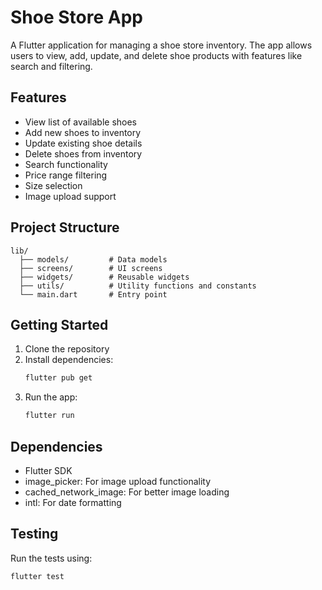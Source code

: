 # Shoe Store App

A Flutter application for managing a shoe store inventory. The app allows users to view, add, update, and delete shoe products with features like search and filtering.

## Features

- View list of available shoes
- Add new shoes to inventory
- Update existing shoe details
- Delete shoes from inventory
- Search functionality
- Price range filtering
- Size selection
- Image upload support

## Project Structure

```
lib/
  ├── models/         # Data models
  ├── screens/        # UI screens
  ├── widgets/        # Reusable widgets
  ├── utils/          # Utility functions and constants
  └── main.dart       # Entry point
```

## Getting Started

1. Clone the repository
2. Install dependencies:
   ```bash
   flutter pub get
   ```
3. Run the app:
   ```bash
   flutter run
   ```

## Dependencies

- Flutter SDK
- image_picker: For image upload functionality
- cached_network_image: For better image loading
- intl: For date formatting

## Testing

Run the tests using:
```bash
flutter test
```
